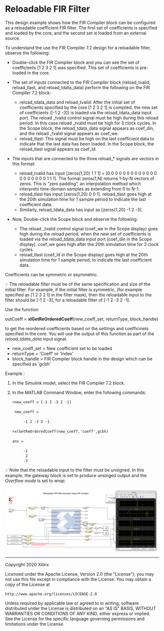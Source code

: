 # Reloadable FIR Filter


This design example shows how the FIR Compiler block can be configured as a reloadable coefficient FIR filter. 
The first set of coefficients is specified and loaded by the core, and the second set is loaded from an external
source. 

To understand the use the FIR Compiler 7.2 design for a reloadable filter, 
observe the following:

* Double-click the FIR Compiler block and you can see the set of coefficients [1 2 3 2 1] was specified.
This set of coefficients is pre-loaded in the core.

* The set of inputs connected to the FIR Compiler block (reload_tvalid, reload_tlast, and 
      reload_tdata_data) perform the following on the FIR Compiler 7.2 block:
    * reload_tdata_data and reload_tvalid: After the initial set of coefficients specified  by the core [1 2 3 2 1]
            is compiled, the new set of coefficients ([-1 2 -3]) is loaded via the reload_tdata_data input port.
            The reload _tvalid control signal must be high during this reload period. In this case reload _tvalid must
            be high for 3 clock cycles.
            In the Scope block, the reload_tdata_data signal appears as coef_din, and the reload _tvalid signal 
            appears as coef_we.
    * reload_tlast: This signal must be high on the last coefficient data to indicate that the last data has been
            loaded. In the Scope block, the reload_tlast signal appears as coef_ld.

* The inputs that are connected to the three reload_* signals are vectors in this format:

    * reload_tvalid has input [zeros(1,20) 1 1 1]  = [0 0 0 0 0 0 0 0 0 0 0 0 0 0 0 0 0 0 0 0 1 1 1]. 
	      The format zeros(1,N) returns 1-by-N vectors of zeros. This is “zero padding”, an interpolation method
		which interprets time-domain samples as extending from 0 to N-1.
    * reload_tlast has input [zeros(1,20) 0 0 1]. reload_tlast goes high at the 20th simulation time for 1 sample 
		period to indicate the last coefficient data.   
    * Similarly, reload_tdata_data has input as [zeros(1,20) -1 2 -3].

* Now, Double-click the Scope block and observe the following:

    * The reload _tvalid control signal (coef_we in the Scope display) goes high during the reload period, 
		when the new set of coefficients is loaded via the reload_tdata_data input port (coef_din in the Scope 
            display).
            coef_we goes high after the 20th simulation time for 3 clock cycles.
    * reload_tlast (coef_ld in the Scope display) goes high at the 20th simulation time for 1 sample period, 
		to indicate the last coefficient data.


Coefficients can be symmetric or asymmetric. 


:bulb: The reloadable filter must be of the same specification and size of the initial filter. For example, if the initial filter is symmetric, (for example specified as [1 2 3 2 1] in the filter mask), then the reloadable input to the filter should be [-1 2 -3], for a reloadable filter of [-1 2 -3 2 -1]. 

Use the function

outCoeff = **xlGetReOrderedCoeff**(new_coeff_set, returnType, block_handle)

to get the reordered coefficients based on the settings and coefficinets specified in the core. You will use the output of this funciton as part of the *reload_tdata_data* input signal. 

* new_coeff_set   =  New coefficient set to be loaded
* returnType      =  'Coeff' or 'Index'
* block_handle    =  FIR Compiler block handle in the design which can be specified as 'gcbh'

Example :

1.	In the Simulink model, select the FIR Compiler 7.2 block.

2.	In the MATLAB Command Window, enter the following commands: 

		>new_coeff = [-1 2 -3 2 -1] 

		 new_coeff =

		     -1 2 -3 2 -1

		>xlGetReOrderedCoeff(new_coeff,'coeff',gcbh)

		ans =

		     -1
 		      2
		     -3


:bulb: Note that the reloadable input to the filter must be unsigned. In this example, the gateway block is set to produce unsinged output and the *Overflow mode* is set to *wrap*. 

![](images/screen_shot.PNG)

------------
Copyright 2020 Xilinx

Licensed under the Apache License, Version 2.0 (the "License");
you may not use this file except in compliance with the License.
You may obtain a copy of the License at

    http://www.apache.org/licenses/LICENSE-2.0

Unless required by applicable law or agreed to in writing, software
distributed under the License is distributed on an "AS IS" BASIS,
WITHOUT WARRANTIES OR CONDITIONS OF ANY KIND, either express or implied.
See the License for the specific language governing permissions and
limitations under the License.

